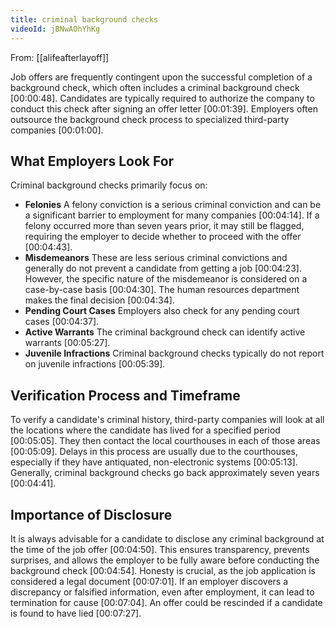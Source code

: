 ```yaml
---
title: criminal background checks
videoId: jBNwAOhYhKg
---
```


From: [[alifeafterlayoff]] <br/> 

Job offers are frequently contingent upon the successful completion of a background check, which often includes a criminal background check [00:00:48]. Candidates are typically required to authorize the company to conduct this check after signing an offer letter [00:01:39]. Employers often outsource the background check process to specialized third-party companies [00:01:00].

## What Employers Look For

Criminal background checks primarily focus on:
*   **Felonies** A felony conviction is a serious criminal conviction and can be a significant barrier to employment for many companies [00:04:14]. If a felony occurred more than seven years prior, it may still be flagged, requiring the employer to decide whether to proceed with the offer [00:04:43].
*   **Misdemeanors** These are less serious criminal convictions and generally do not prevent a candidate from getting a job [00:04:23]. However, the specific nature of the misdemeanor is considered on a case-by-case basis [00:04:30]. The human resources department makes the final decision [00:04:34].
*   **Pending Court Cases** Employers also check for any pending court cases [00:04:37].
*   **Active Warrants** The criminal background check can identify active warrants [00:05:27].
*   **Juvenile Infractions** Criminal background checks typically do not report on juvenile infractions [00:05:39].

## Verification Process and Timeframe

To verify a candidate's criminal history, third-party companies will look at all the locations where the candidate has lived for a specified period [00:05:05]. They then contact the local courthouses in each of those areas [00:05:09]. Delays in this process are usually due to the courthouses, especially if they have antiquated, non-electronic systems [00:05:13]. Generally, criminal background checks go back approximately seven years [00:04:41].

## Importance of Disclosure

It is always advisable for a candidate to disclose any criminal background at the time of the job offer [00:04:50]. This ensures transparency, prevents surprises, and allows the employer to be fully aware before conducting the background check [00:04:54]. Honesty is crucial, as the job application is considered a legal document [00:07:01]. If an employer discovers a discrepancy or falsified information, even after employment, it can lead to termination for cause [00:07:04]. An offer could be rescinded if a candidate is found to have lied [00:07:27].